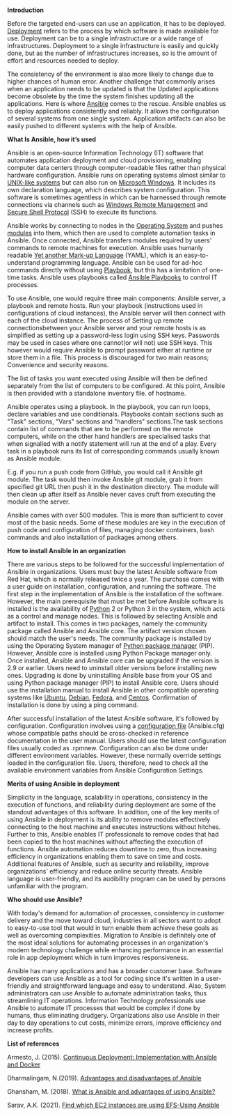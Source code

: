 **Introduction**

Before the targeted end-users can use an application, it has to be deployed. [Deployment](https://www.sumologic.com/glossary/software-deployment/#:~:text=Software%20deployment%20is%20one%20of%20the%20most%20important,and%20patches%20are%20delivered%20from%20developers%20to%20users) refers to the process by which software is made available for use. Deployment can be to a single infrastructure or a wide range of infrastructures. Deployment to a single infrastructure is easily and quickly done, but as the number of infrastructures increases, so is the amount of effort and resources needed to deploy.

The consistency of the environment is also more likely to change due to higher chances of human error. Another challenge that commonly arises when an application needs to be updated is that the Updated applications become obsolete by the time the system finishes updating all the applications. Here is where [Ansible](https://www.tutorialspoint.com/ansible/ansible_introduction.htm) comes to the rescue. Ansible enables us to deploy applications consistently and reliably. It allows the configuration of several systems from one single system. Application artifacts can also be easily pushed to different systems with the help of Ansible.


**What Is Ansible, how it’s used**

Ansible is an open-source Information Technology (IT) software that automates application deployment and cloud provisioning, enabling computer data centers through computer-readable files rather than physical hardware configuration. Ansible runs on operating systems almost similar to [UNIX-like systems](https://en.wikipedia.org/wiki/Unix-like) but can also run on [Microsoft Windows](https://en.wikipedia.org/wiki/Microsoft_Windows). It includes its own declaration language, which describes system configuration. This software is sometimes agentless in which can be harnessed through remote connections via channels such as [Windows Remote Management](https://en.wikipedia.org/wiki/Windows_Remote_Management) and [Secure Shell Protocol](https://searchsecurity.techtarget.com/definition/Secure-Shell) (SSH) to execute its functions.

Ansible works by connecting to nodes in the [Operating System](https://www.guru99.com/operating-system-tutorial.html#:~:text=Summary%201%20Define%20Operating%20System%3A%20An%20operating%20system,kernels%20are%20Monolithic%20and%20MicroKernels%20More%20items...%20) and pushes [modules]((https://www.techopedia.com/definition/3843/module#:~:text=A%20module%20is%20a%20software%20component%20or%20part,a%20programmer%27s%20job%20easy%20by%20allowing%20the%20)) into them, which then are used to complete automation tasks in Ansible. Once connected, Ansible transfers modules required by users' commands to remote machines for execution. Ansible uses humanly readable [Yet another Mark-up Language](https://yaml.org/spec/history/2001-08-01.html) (YAML), which is an easy-to-understand programming language. Ansible can be used for ad-hoc commands directly without using [Playbook](https://searchitoperations.techtarget.com/tip/Compare-runbooks-vs-playbooks-for-IT-process-documentation), but this has a limitation of one-time tasks. Ansible uses playbooks called [Ansible Playbooks](https://docs.ansible.com/ansible/latest/user_guide/playbooks_intro.html#:~:text=%20Playbook%20execution%20%C2%B6%20%201%20Task%20execution,playbook%20to%20see%20detailed%20output%20from...%20More%20) to control IT processes.

To use Ansible, one would require three main components: Ansible server, a playbook and remote hosts. Run your playbook (instructions used in configurations of cloud instances), the Ansible server will then connect with each of the cloud instance. The process of Setting up remote connectionsbetween your Ansible server and your remote hosts is as simplified as setting up a password-less login using SSH keys. Passwords may be used in cases where one cannot(or will not) use SSH keys. This however would require Ansible to prompt password either at runtime or store them in a file. This process is discouraged for two main reasons; Convenience and security reasons.

The list of tasks you want executed using Ansible will then be defined separately from the list of computers to be configured. At this point, Ansible is then provided with a standalone inventory file. of hostname.

Ansible operates using a playbook. In the playbook, you can run loops, declare variables and use conditionals. Playbooks contain sections such as "Task" sections, "Vars" sections and "handlers" sections.The task sections contain list of commands that are to be performed on the remote computers, while on the other hand handlers are specialised tasks that when signalled with a notify statement will run at the end of a play. Every task in a playbook runs its list of corresponding commands usually known as Ansible module.

E.g. if you run a push code from GitHub, you would call it Ansible git module. The task would then invoke Ansible git module, grab it from specified git URL then push it in the destination directory. The module will then clean up after itself as Ansible never caves cruft from executing the module on the server.

Ansible comes with over 500 modules. This is more than sufficient to cover most of the basic needs. Some of these modules are key in the execution of push code and configuration of files, managing docker containers, bash commands and also installation of packages among others.


**How to install Ansible in an organization**

There are various steps to be followed for the successful implementation of Ansible in organizations. Users must buy the latest Ansible software from Red Hat, which is normally released twice a year. The purchase comes with a user guide on installation, configuration, and running the software. The first step in the implementation of Ansible is the installation of the software. However, the main prerequisite that must be met before Ansible software is installed is the availability of [Python](https://www.techopedia.com/definition/3533/python#:~:text=What%20Does%20Python%20Mean%3F%20Python%20is%20a%20multiparadigm%2C,almost%20as%20if%20speaking%20in%20a%20human%20language.) 2 or Python 3 in the system, which acts as a control and manage nodes. This is followed by selecting Ansible and artifact to install. This comes in two packages, namely the community package called Ansible and Ansible core. The artifact version chosen should match the user's needs. The community package is installed by using the Operating System manager of [Python package manager](https://www.datacamp.com/community/tutorials/pip-python-package-manager) (PIP). However, Ansible core is installed using Python Package manager only. Once installed, Ansible and Ansible core can be upgraded if the version is 2.9 or earlier. Users need to uninstall older versions before installing new ones. Upgrading is done by uninstalling Ansible base from your OS and using Python package manager (PIP) to install Ansible core. Users should use the installation manual to install Ansible in other compatible operating systems like [Ubuntu](https://en.wikipedia.org/wiki/Ubuntu), [Debian](https://hub.docker.com/_/debian), [Fedora](https://en.wikipedia.org/wiki/Fedora_(operating_system)), and [Centos](https://www.linkedin.com/learning/learning-centos-linux-2/learning-centos). Confirmation of installation is done by using a ping command.

After successful installation of the latest Ansible software, it's followed by configuration. Configuration involves using a [configuration file](https://en.wikipedia.org/wiki/Configuration_file) (Ansible.cfg) whose compatible paths should be cross-checked in reference documentation in the user manual. Users should use the latest configuration files usually coded as .rpmnew. Configuration can also be done under different environment variables. However, these normally override settings loaded in the configuration file. Users, therefore, need to check all the available environment variables from Ansible Configuration Settings.

**Merits of using Ansible in deployment**

Simplicity in the language, scalability in operations, consistency in the execution of functions, and reliability during deployment are some of the standout advantages of this software. In addition, one of the key merits of using Ansible in deployment is its ability to remove modules effectively connecting to the host machine and executes instructions without hitches. Further to this, Ansible enables IT professionals to remove codes that had been copied to the host machines without affecting the execution of functions. Ansible automation reduces downtime to zero, thus increasing efficiency in organizations enabling them to save on time and costs. Additional features of Ansible, such as security and reliability, improve organizations' efficiency and reduce online security threats. Ansible language is user-friendly, and its audibility program can be used by persons unfamiliar with the program.

**Who should use Ansible?**

With today's demand for automation of processes, consistency in customer delivery and the move toward cloud, industries in all sectors want to adopt to easy-to-use tool that would in turn enable them achieve these goals as well as overcoming complexities. Migration to Ansible is definitely one of the most ideal solutions for automating processes in an organization's modern technology challenge while enhancing performance in an essential role in app deployment which in turn improves responsiveness.

Ansible has many applications and has a broader customer base. Software developers can use Ansible as a tool for coding since it's written in a user-friendly and straightforward language and easy to understand. Also, System administrators can use Ansible to automate administration tasks, thus streamlining IT operations. Information Technology professionals use Ansible to automate IT processes that would be complex if done by humans, thus eliminating drudgery. Organizations also use Ansible in their day to day operations to cut costs, minimize errors, improve efficiency and increase profits.

**List of references**

Armesto, J. (2015). [Continuous Deployment: Implementation with Ansible and Docker](https://technologyconversations.com/2014/12/29/continuous-deployment-implementation-with-ansible-and-docker/)

Dharmalingam, N.(2019). [Advantages and disadvantages of Ansible](https://www.whizlabs.com/blog/ansible-advantages-and-disadvantages/)

Ghansham, M. (2018). [What is Ansible and advantages of using Ansible?](https://ghanshammahajan.com/what-is-ansible-and-advantages-of-using-ansible/)

Sarav, A.K. (2021). [Find which EC2 instances are using EFS-Using Ansible](https://www.middlewareinventory.com/blog/collect-efs-ec2-ansible/)




